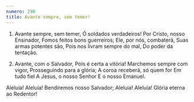 ```yaml
---
numero: 298
title: Avante sempre, sem temer!
---
```

1. Avante sempre, sem temer,
Ó soldados verdadeiros!
Por Cristo, nosso Ensinador,
Fomos feitos bons guerreiros;
Ele, por nós, combaterá,
Suas armas potentes são,
Pois nos livram sempre do mal,
Do poder da tentação.

2. Avante, com o Salvador,
Pois é certa a vitória!
Marchemos sempre com vigor,
Prosseguindo para a glória;
A coroa receberá, só quem for
Em tudo fiel
A Jesus, o nosso Senhor
E o nosso Emanuel.

Aleluia! Aleluia!
Bendiremos nosso Salvador;
Aleluia! Aleluia!
Glória eterna ao Redentor!
